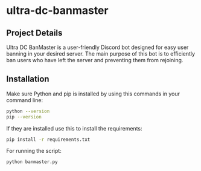 # ultra-dc-banmaster

## Project Details

Ultra DC BanMaster is a user-friendly Discord bot designed for easy user banning in your desired server. The main purpose of this bot is to efficiently ban users who have left the server and preventing them from rejoining.

## Installation

Make sure Python and pip is installed by using this commands in your command line:

```bash
python --version
pip --version
```

If they are installed use this to install the requirements:

```bash
pip install -r requirements.txt
```

For running the script:

```bash
python banmaster.py
```

